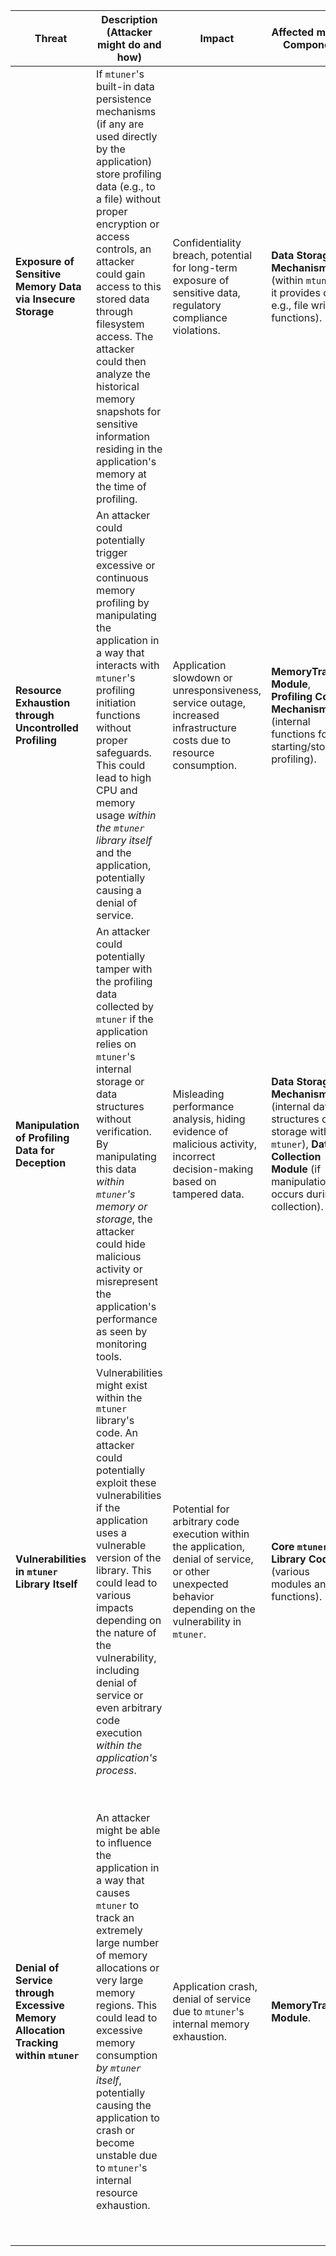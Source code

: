 
| Threat | Description (Attacker might do and how) | Impact | Affected mtuner Component | Risk Severity | Mitigation Strategies |
|---|---|---|---|---|---|
| **Exposure of Sensitive Memory Data via Insecure Storage** | If `mtuner`'s built-in data persistence mechanisms (if any are used directly by the application) store profiling data (e.g., to a file) without proper encryption or access controls, an attacker could gain access to this stored data through filesystem access. The attacker could then analyze the historical memory snapshots for sensitive information residing in the application's memory at the time of profiling. | Confidentiality breach, potential for long-term exposure of sensitive data, regulatory compliance violations. | **Data Storage Mechanism** (within `mtuner` if it provides one, e.g., file writing functions). | **High** | - **Avoid using `mtuner`'s built-in storage mechanisms for sensitive data** without implementing strong encryption. <br> - If using `mtuner`'s storage, **ensure the storage location has restrictive access controls** at the operating system level. <br> - **Consider implementing custom storage** with appropriate security measures instead of relying on `mtuner`'s defaults. |
| **Resource Exhaustion through Uncontrolled Profiling** | An attacker could potentially trigger excessive or continuous memory profiling by manipulating the application in a way that interacts with `mtuner`'s profiling initiation functions without proper safeguards. This could lead to high CPU and memory usage *within the `mtuner` library itself* and the application, potentially causing a denial of service. | Application slowdown or unresponsiveness, service outage, increased infrastructure costs due to resource consumption. | **MemoryTracker Module**, **Profiling Control Mechanisms** (internal functions for starting/stopping profiling). | **High** | - **Configure `mtuner` with reasonable limits** on profiling duration and frequency. <br> - **Avoid exposing direct control over `mtuner`'s profiling initiation functions** to untrusted inputs or users. <br> - **Implement application-level checks** to prevent excessive or rapid triggering of profiling. <br> - **Monitor resource usage** and set up alerts for unusual profiling activity. |
| **Manipulation of Profiling Data for Deception** | An attacker could potentially tamper with the profiling data collected by `mtuner` if the application relies on `mtuner`'s internal storage or data structures without verification. By manipulating this data *within `mtuner`'s memory or storage*, the attacker could hide malicious activity or misrepresent the application's performance as seen by monitoring tools. | Misleading performance analysis, hiding evidence of malicious activity, incorrect decision-making based on tampered data. | **Data Storage Mechanism** (internal data structures or file storage within `mtuner`), **Data Collection Module** (if manipulation occurs during collection). | **High** | - **Treat `mtuner`'s internal data as untrusted** if relying on it for security monitoring. <br> - **Implement independent mechanisms for verifying application behavior** rather than solely relying on `mtuner`'s output for security insights. <br> - If persisting `mtuner` data, **ensure integrity checks** are in place after `mtuner` collects the data. |
| **Vulnerabilities in `mtuner` Library Itself** | Vulnerabilities might exist within the `mtuner` library's code. An attacker could potentially exploit these vulnerabilities if the application uses a vulnerable version of the library. This could lead to various impacts depending on the nature of the vulnerability, including denial of service or even arbitrary code execution *within the application's process*. | Potential for arbitrary code execution within the application, denial of service, or other unexpected behavior depending on the vulnerability in `mtuner`. | **Core `mtuner` Library Code** (various modules and functions). | **Critical** | - **Keep the `mtuner` library updated** to the latest version to benefit from security patches. <br> - **Monitor for security advisories** related to the `mtuner` library. <br> - **Consider code review** of the `mtuner` library if feasible and critical for your security posture. <br> - **Implement sandboxing or isolation techniques** for the application to limit the impact of potential vulnerabilities in third-party libraries. |
| **Denial of Service through Excessive Memory Allocation Tracking within `mtuner`** | An attacker might be able to influence the application in a way that causes `mtuner` to track an extremely large number of memory allocations or very large memory regions. This could lead to excessive memory consumption *by `mtuner` itself*, potentially causing the application to crash or become unstable due to `mtuner`'s internal resource exhaustion. | Application crash, denial of service due to `mtuner`'s internal memory exhaustion. | **MemoryTracker Module**. | **High** | - **Configure `mtuner` with reasonable limits** on the number of tracked allocations or the scope of tracking. Consult `mtuner`'s documentation for configuration options. <br> - **Avoid tracking excessively large or rapidly changing memory regions** if not necessary for the profiling goals. <br> - **Implement application-level checks** to prevent scenarios that could lead to an overwhelming number of allocations being tracked. |
